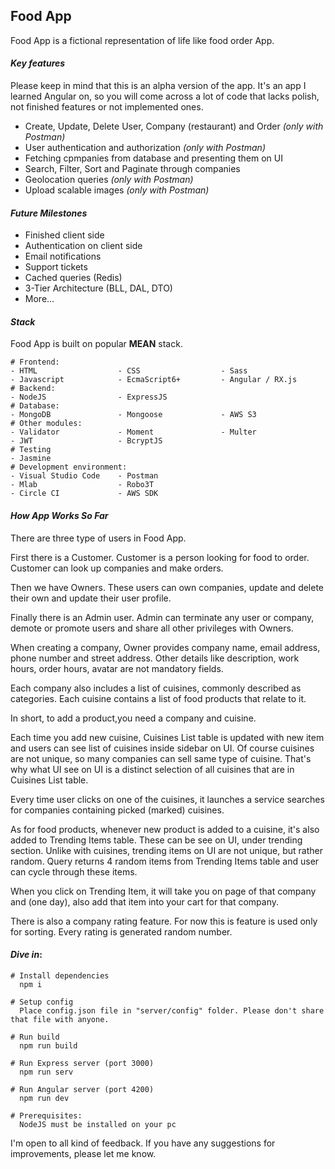 ## Food App

Food App is a fictional representation of life like food order App. 

#### *Key features*
Please keep in mind that this is an alpha version of the app. It's an app I learned Angular on, so you will come across a lot of
code that lacks polish, not finished features or not implemented ones.
* Create, Update, Delete User, Company (restaurant) and Order *(only with Postman)*
* User authentication and authorization *(only with Postman)*
* Fetching cpmpanies from database and presenting them on UI
* Search, Filter, Sort and Paginate through companies
* Geolocation queries *(only with Postman)*
* Upload scalable images *(only with Postman)*


#### *Future Milestones*
* Finished client side
* Authentication on client side
* Email notifications
* Support tickets
* Cached queries (Redis)
* 3-Tier Architecture (BLL, DAL, DTO)
* More...


#### *Stack*
Food App is built on popular **MEAN** stack.
```
# Frontend:
- HTML                  - CSS                  - Sass
- Javascript            - EcmaScript6+         - Angular / RX.js
# Backend: 
- NodeJS                - ExpressJS
# Database:
- MongoDB               - Mongoose             - AWS S3
# Other modules:         
- Validator             - Moment               - Multer      
- JWT                   - BcryptJS
# Testing
- Jasmine 
# Development environment:
- Visual Studio Code    - Postman
- Mlab                  - Robo3T
- Circle CI             - AWS SDK
``` 

#### *How App Works So Far*
There are three type of users in Food App. 

First there is a Customer. Customer is a person looking for food to order. Customer can look up companies and make orders.

Then we have Owners. These users can own companies, update and delete their own and update their user profile.

Finally there is an Admin user. Admin can terminate any user or company, demote or promote users and share all other privileges
with Owners.


When creating a company, Owner provides company name, email address, phone number and street address. Other details like description,
work hours, order hours, avatar are not mandatory fields. 

Each company also includes a list of cuisines, commonly described as categories. Each cuisine contains a list of food products that
relate to it.

In short, to add a product,you need a company and cuisine.


Each time you add new cuisine, Cuisines List table is updated with new item and users can see list of cuisines inside sidebar on UI.
Of course cuisines are not unique, so many companies can sell same type of cuisine. That's why what UI see on UI is a distinct 
selection of all cuisines that are in Cuisines List table.

Every time user clicks on one of the cuisines, it launches a service searches for companies containing picked (marked) cuisines. 


As for food products, whenever new product is added to a cuisine, it's also added to Trending Items table. These can be see on UI,
under trending section. Unlike with cuisines, trending items on UI are not unique, but rather random. Query returns 4 random items
from Trending Items table and user can cycle through these items.

When you click on Trending Item, it will take you on page of that company and (one day), also add that item into your cart for 
that company.


There is also a company rating feature. For now this is feature is used only for sorting. Every rating is generated random number.


#### *Dive in*:

```
# Install dependencies
  npm i
  
# Setup config
  Place config.json file in "server/config" folder. Please don't share that file with anyone.

# Run build
  npm run build

# Run Express server (port 3000)
  npm run serv

# Run Angular server (port 4200)
  npm run dev

# Prerequisites: 
  NodeJS must be installed on your pc
```

I'm open to all kind of feedback. If you have any suggestions for improvements, please let me know.
